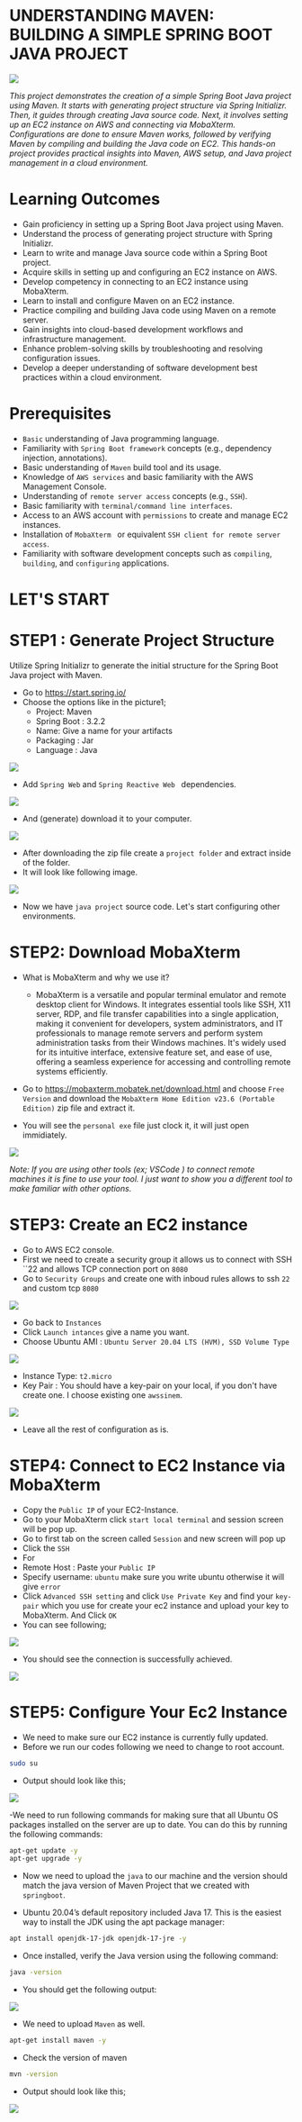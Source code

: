 # UNDERSTANDING MAVEN: BUILDING A SIMPLE SPRING BOOT JAVA PROJECT
![](Logo.png)

*This project demonstrates the creation of a simple Spring Boot Java project using Maven. It starts with generating project structure via Spring Initializr. Then, it guides through creating Java source code. Next, it involves setting up an EC2 instance on AWS and connecting via MobaXterm. Configurations are done to ensure Maven works, followed by verifying Maven by compiling and building the Java code on EC2. This hands-on project provides practical insights into Maven, AWS setup, and Java project management in a cloud environment.*


# Learning Outcomes

  - Gain proficiency in setting up a Spring Boot Java project using Maven.
  - Understand the process of generating project structure with Spring Initializr.
  - Learn to write and manage Java source code within a Spring Boot project.
  - Acquire skills in setting up and configuring an EC2 instance on AWS.
  - Develop competency in connecting to an EC2 instance using MobaXterm.
  - Learn to install and configure Maven on an EC2 instance.
  - Practice compiling and building Java code using Maven on a remote server.
  - Gain insights into cloud-based development workflows and infrastructure management.
  - Enhance problem-solving skills by troubleshooting and resolving configuration issues.
  - Develop a deeper understanding of software development best practices within a cloud environment.

# Prerequisites 


  - `Basic` understanding of Java programming language. 
  - Familiarity with `Spring Boot framework` concepts (e.g., dependency injection, annotations).
  - Basic understanding of `Maven` build tool and its usage.
  - Knowledge of `AWS services` and basic familiarity with the AWS Management Console.
  - Understanding of `remote server access` concepts (e.g., `SSH`).
  - Basic familiarity with `terminal/command line interfaces`.
  - Access to an AWS account with `permissions` to create and manage EC2 instances.
  - Installation of `MobaXterm ` or equivalent `SSH client for remote server access`.
  - Familiarity with software development concepts such as `compiling`, `building`, and `configuring` applications.


# LET'S START

# STEP1 : Generate Project Structure

Utilize Spring Initializr to generate the initial structure for the Spring Boot Java project with Maven.

- Go to https://start.spring.io/ 
- Choose the options like in the picture1;
  - Project: Maven
  - Spring Boot : 3.2.2
  - Name: Give a name for your artifacts
  - Packaging : Jar
  - Language : Java

![](spring.io/springio-1.png)

  - Add `Spring Web` and `Spring Reactive Web ` dependencies.

![](/spring.io/simpringio-2.PNG)

  - And (generate) download it to your computer.

![](./spring.io/sipringio-3.PNG)


- After downloading the zip file create a `project folder` and extract inside of the folder.
- It will look like following image. 

![](./spring.io/springio-4.PNG)

- Now we have `java project` source code. Let's start configuring other environments.


# STEP2: Download MobaXterm

- What is MobaXterm and why we use it? 
   - MobaXterm is a versatile and popular terminal emulator and remote desktop client for Windows. It integrates essential tools like SSH, X11 server, RDP, and file transfer capabilities into a single application, making it convenient for developers, system administrators, and IT professionals to manage remote servers and perform system administration tasks from their Windows machines. It's widely used for its intuitive interface, extensive feature set, and ease of use, offering a seamless experience for accessing and controlling remote systems efficiently.

- Go to https://mobaxterm.mobatek.net/download.html and choose `Free Version` and download the `MobaXterm Home Edition v23.6 (Portable Edition)` zip file and extract it. 

- You will see the `personal exe` file just clock it, it will just open immidiately. 

![](/MobaXterm/exe-file.PNG)

*Note: If you are using other tools (ex; VSCode ) to connect remote machines it is fine to use your tool. I just want to show you a different tool to make familiar with other options.*

# STEP3: Create an EC2 instance 

- Go to AWS EC2 console.
- First we need to create a security group it allows us to connect with SSH ``22 and allows TCP connection port on `8080`
- Go to `Security Groups` and create one with inboud rules allows to ssh `22` and custom tcp `8080`

![](/EC2/inbound%20rule.PNG)

- Go back to `Instances`
- Click `Launch intances` give a name you want.
- Choose Ubuntu AMI : `Ubuntu Server 20.04 LTS (HVM), SSD Volume Type` 

![](/EC2/Capture.PNG) 

- Instance Type: `t2.micro`
- Key Pair : You should have a key-pair on your local, if you don't have create one. I choose existing one `awssinem`. 

![](/EC2/KeYNAME.PNG)

- Leave all the rest of configuration as is.

#  STEP4: Connect to EC2 Instance via MobaXterm

- Copy the `Public IP` of your EC2-Instance.
- Go to your MobaXterm click `start local terminal` and session screen will be pop up.
- Go to first tab on the screen called `Session` and new screen will pop up
- Click the `SSH` 
- For 
- Remote Host : Paste your `Public IP`
- Specify username: `ubuntu` make sure you write ubuntu otherwise it will give `error`
- Click `Advanced SSH setting` and click `Use Private Key` and find your `key-pair` which you use for create your ec2 instance and upload your key to MobaXterm. And Click `OK`
- You can see following; 

![](./MobaXterm/moba2.png)

- You should see the connection is successfully achieved. 

![](./MobaXterm/moba3.PNG)

# STEP5: Configure Your Ec2 Instance


- We need to make sure our EC2 instance is currently fully updated.
- Before we run our codes following we need to change to root account. 

```bash
sudo su
```

- Output should look like this; 

![](./MobaXterm/moba4.PNG)

-We need to run following commands for making sure that all Ubuntu OS packages installed on the server are up to date. You can do this by running the following commands:

```bash
apt-get update -y
apt-get upgrade -y
```
- Now we need to upload the `java` to our machine and the version should match the java version of Maven Project that we created with `springboot`.

- Ubuntu 20.04’s default repository included Java 17. This is the easiest way to install the JDK using the apt package manager:

```bash
apt install openjdk-17-jdk openjdk-17-jre -y
```

- Once installed, verify the Java version using the following command:

```bash
java -version
```


- You should get the following output:

![](./MobaXterm/moba5.PNG)


- We need to upload  `Maven` as well.


```bash
apt-get install maven -y
```

- Check the version of maven

```bash
mvn -version
```

- Output should look like this;

![](/MobaXterm/moba6.PNG)



```bash
```



```bash
```


